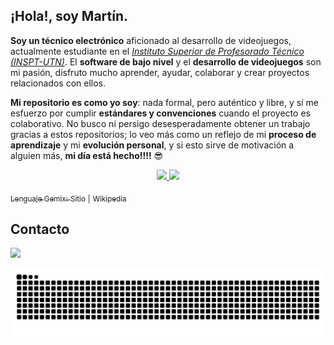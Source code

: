 ## ¡Hola!, soy Martín.

**Soy un técnico electrónico** aficionado al desarrollo de videojuegos, actualmente estudiante en el [*Instituto Superior de Profesorado Técnico (INSPT-UTN)*](https://inspt.utn.edu.ar). El **software de bajo nivel** y el **desarrollo de videojuegos** son mi pasión, disfruto mucho aprender, ayudar, colaborar y crear proyectos relacionados con ellos.

**Mi repositorio es como yo soy**: nada formal, pero auténtico y libre, y sí me esfuerzo por cumplir **estándares y convenciones** cuando el proyecto es colaborativo. No busco ni persigo desesperadamente obtener un trabajo gracias a estos repositorios; lo veo más como un reflejo de mi **proceso de aprendizaje** y mi **evolución personal**, y si esto sirve de motivación a alguien más, **mi día está hecho!!!!** 😎


<div align="center">
  <a href="https://github.com/vortigano"><img height="180" src="https://github-readme-stats-vortigano.vercel.app/api/top-langs/?username=vortigano&custom_title=%20Lenguajes%20&layout=compact&langs_count=6&theme=github_dark&hide_border=true&locale=es&size_weight=0.5&count_weight=0.5&exclude_repo=INSPT_PROGRAMACION_2"/>
  <img height="180" src="https://github-readme-stats-vortigano.vercel.app/api?username=vortigano&custom_title=%20Estadísticas%20&show_icons=true&theme=github_dark&include_all_commits=false&count_private=true&hide=issues,contribs,[]&hide_rank=true&card_width=340&hide_border=true&locale=es"/>
</div>
  
<sub> Lenguaje Gemix:</sub> [<sub>Sitio</sub>](http://www.gemixstudio.com/forums/) <sub>|</sub> [<sub>Wikipedia</sub>](https://es.wikipedia.org/wiki/Gemix_Studio)

## Contacto

<a href="mailto:vortigano@outlook.com.ar"><img src="https://img.shields.io/badge/-Outlook-0078D4?style=plastic&logo=microsoft-outlook&logoColor=white" target="_blank"></a>

<div align="center">
  <picture>
  <source media="(prefers-color-scheme: dark)" srcset="https://github.com/vortigano/vortigano/blob/output/github-contribution-grid-snake-dark.svg">
  <source media="(prefers-color-scheme: light)" srcset="https://github.com/vortigano/vortigano/blob/output/github-contribution-grid-snake.svg">
  <img src="https://github.com/vortigano/vortigano/blob/output/github-contribution-grid-snake.svg" alt="Contribution Grid Snake">
  </picture>
</div>

